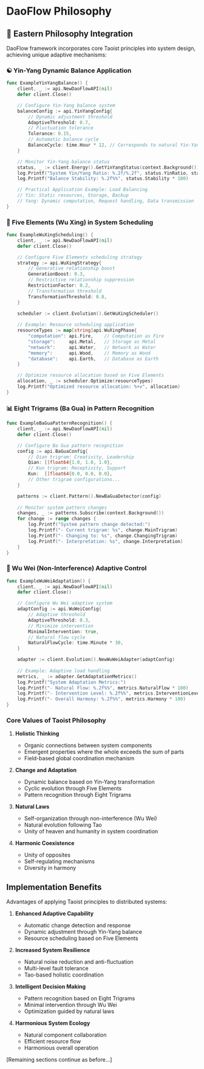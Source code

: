 
# DaoFlow Philosophy

## 🏺 Eastern Philosophy Integration

DaoFlow framework incorporates core Taoist principles into system design, achieving unique adaptive mechanisms:

### ☯️ Yin-Yang Dynamic Balance Application

```go
func ExampleYinYangBalance() {
    client, _ := api.NewDaoFlowAPI(nil)
    defer client.Close()

    // Configure Yin-Yang balance system
    balanceConfig := api.YinYangConfig{
        // Dynamic adjustment threshold
        AdaptiveThreshold: 0.7,
        // Fluctuation tolerance
        Tolerance: 0.15,
        // Automatic balance cycle
        BalanceCycle: time.Hour * 12, // Corresponds to natural Yin-Yang cycle
    }

    // Monitor Yin-Yang balance status
    status, _ := client.Energy().GetYinYangStatus(context.Background())
    log.Printf("System Yin/Yang Ratio: %.2f/%.2f", status.YinRatio, status.YangRatio)
    log.Printf("Balance Stability: %.2f%%", status.Stability * 100)

    // Practical Application Example: Load Balancing
    // Yin: Static resources, Storage, Backup
    // Yang: Dynamic computation, Request handling, Data transmission
}
```

### 🌊 Five Elements (Wu Xing) in System Scheduling

```go
func ExampleWuXingScheduling() {
    client, _ := api.NewDaoFlowAPI(nil)
    defer client.Close()

    // Configure Five Elements scheduling strategy
    strategy := api.WuXingStrategy{
        // Generative relationship boost
        GenerationBoost: 0.3,
        // Restrictive relationship suppression
        RestrictionFactor: 0.2,
        // Transformation threshold
        TransformationThreshold: 0.8,
    }

    scheduler := client.Evolution().GetWuXingScheduler()
    
    // Example: Resource scheduling application
    resourceTypes := map[string]api.WuXingPhase{
        "computation": api.Fire,    // Computation as Fire
        "storage":     api.Metal,   // Storage as Metal
        "network":     api.Water,   // Network as Water
        "memory":      api.Wood,    // Memory as Wood
        "database":    api.Earth,   // Database as Earth
    }

    // Optimize resource allocation based on Five Elements
    allocation, _ := scheduler.Optimize(resourceTypes)
    log.Printf("Optimized resource allocation: %+v", allocation)
}
```

### 📊 Eight Trigrams (Ba Gua) in Pattern Recognition

```go
func ExampleBaGuaPatternRecognition() {
    client, _ := api.NewDaoFlowAPI(nil)
    defer client.Close()

    // Configure Ba Gua pattern recognition
    config := api.BaGuaConfig{
        // Qian trigram: Creativity, Leadership
        Qian: []float64{1.0, 1.0, 1.0},
        // Kun trigram: Receptivity, Support
        Kun:  []float64{0.0, 0.0, 0.0},
        // Other trigram configurations...
    }

    patterns := client.Pattern().NewBaGuaDetector(config)
    
    // Monitor system pattern changes
    changes, _ := patterns.Subscribe(context.Background())
    for change := range changes {
        log.Printf("System pattern change detected:")
        log.Printf("- Current trigram: %s", change.MainTrigram)
        log.Printf("- Changing to: %s", change.ChangingTrigram)
        log.Printf("- Interpretation: %s", change.Interpretation)
    }
}
```

### 🌌 Wu Wei (Non-Interference) Adaptive Control

```go
func ExampleWuWeiAdaptation() {
    client, _ := api.NewDaoFlowAPI(nil)
    defer client.Close()

    // Configure Wu Wei adaptive system
    adaptConfig := api.WuWeiConfig{
        // Adaptive threshold
        AdaptiveThreshold: 0.3,
        // Minimize intervention
        MinimalIntervention: true,
        // Natural flow cycle
        NaturalFlowCycle: time.Minute * 30,
    }

    adapter := client.Evolution().NewWuWeiAdapter(adaptConfig)
    
    // Example: Adaptive load handling
    metrics, _ := adapter.GetAdaptationMetrics()
    log.Printf("System Adaptation Metrics:")
    log.Printf("- Natural Flow: %.2f%%", metrics.NaturalFlow * 100)
    log.Printf("- Intervention Level: %.2f%%", metrics.InterventionLevel * 100)
    log.Printf("- Overall Harmony: %.2f%%", metrics.Harmony * 100)
}
```

### Core Values of Taoist Philosophy

1. **Holistic Thinking**
   - Organic connections between system components
   - Emergent properties where the whole exceeds the sum of parts
   - Field-based global coordination mechanism

2. **Change and Adaptation**
   - Dynamic balance based on Yin-Yang transformation
   - Cyclic evolution through Five Elements
   - Pattern recognition through Eight Trigrams

3. **Natural Laws**
   - Self-organization through non-interference (Wu Wei)
   - Natural evolution following Tao
   - Unity of heaven and humanity in system coordination

4. **Harmonic Coexistence**
   - Unity of opposites
   - Self-regulating mechanisms
   - Diversity in harmony

## Implementation Benefits

Advantages of applying Taoist principles to distributed systems:

1. **Enhanced Adaptive Capability**
   - Automatic change detection and response
   - Dynamic adjustment through Yin-Yang balance
   - Resource scheduling based on Five Elements

2. **Increased System Resilience**
   - Natural noise reduction and anti-fluctuation
   - Multi-level fault tolerance
   - Tao-based holistic coordination

3. **Intelligent Decision Making**
   - Pattern recognition based on Eight Trigrams
   - Minimal intervention through Wu Wei
   - Optimization guided by natural laws

4. **Harmonious System Ecology**
   - Natural component collaboration
   - Efficient resource flow
   - Harmonious overall operation

[Remaining sections continue as before...]
